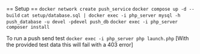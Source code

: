 == Setup ==
`docker network create push_service`
`docker compose up -d --build`
`cat setup/database.sql | docker exec -i php_server mysql -h push_database -u devel -pdevel push_db`
`docker exec -i php_server composer install`

To run a push send test
`docker exec -i php_server php launch.php`
[With the provided test data this will fail with a 403 error]
